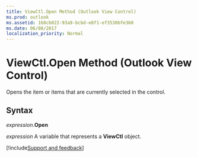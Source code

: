 ```yaml
---
title: ViewCtl.Open Method (Outlook View Control)
ms.prod: outlook
ms.assetid: 168cb022-93a9-bcbd-e8f1-ef3530bfe360
ms.date: 06/08/2017
localization_priority: Normal
---
```



# ViewCtl.Open Method (Outlook View Control)

Opens the item or items that are currently selected in the control.


## Syntax

_expression_.**Open**

_expression_ A variable that represents a **ViewCtl** object.

[!include[Support and feedback](~/includes/feedback-boilerplate.md)]